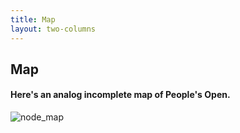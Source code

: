 ```yaml
---
title: Map
layout: two-columns
---
```


## Map

#### Here's an analog incomplete map of People's Open.

![node_map](/assets/images/map.jpg)
